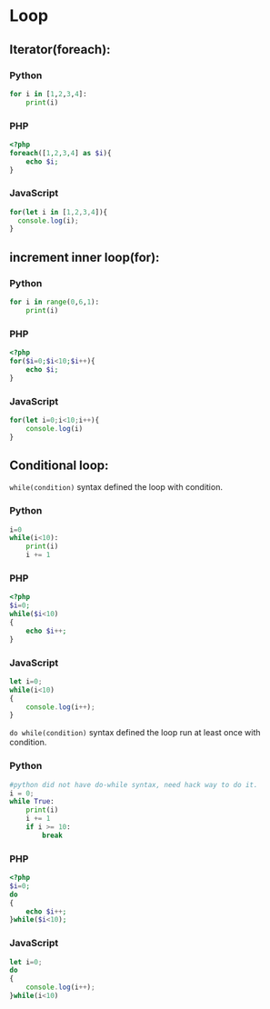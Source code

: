 # Loop

## Iterator(foreach):
### Python
```python
for i in [1,2,3,4]:
	print(i)
```

### PHP
```php
<?php
foreach([1,2,3,4] as $i){
	echo $i;
}
```

### JavaScript
```javascript
for(let i in [1,2,3,4]){
  console.log(i);
}
```

## increment inner loop(for):
### Python
```python
for i in range(0,6,1):
	print(i)
```
### PHP
```php
<?php
for($i=0;$i<10;$i++){
	echo $i;
}
```
### JavaScript
```javascript
for(let i=0;i<10;i++){
	console.log(i)
}
```

## Conditional loop:
```while(condition)``` syntax defined the loop with condition.

### Python
```python
i=0
while(i<10):
	print(i)
	i += 1

```

### PHP
```php
<?php
$i=0;
while($i<10)
{
	echo $i++;
}
```

### JavaScript
```javascript
let i=0;
while(i<10)
{
	console.log(i++);
}
```

```do while(condition)``` syntax defined the loop run at least once with condition.

### Python
```python
#python did not have do-while syntax, need hack way to do it.
i = 0;
while True:
	print(i)
	i += 1
	if i >= 10:
		break

```

### PHP
```php
<?php
$i=0;
do
{
	echo $i++;
}while($i<10);
```

### JavaScript
```javascript
let i=0;
do
{
	console.log(i++);
}while(i<10)
```
